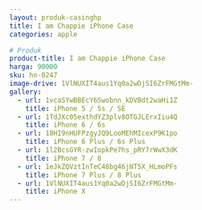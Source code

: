 ```yaml
---
layout: produk-casinghp
title: I am Chappie iPhone Case
categories: apple

# Produk
product-title: I am Chappie iPhone Case
harga: 90000
sku: hn-0247
image-drive: 1VlNUXIT4aus1Yq0a2wDjSI6ZrFMGtMm-
gallery:
  - url: 1vcaSYwBBEcY6Swobnn_kDVBdt2waHi1Z
    title: iPhone 5 / 5s / SE
  - url: 1TdJXc05exthdYZ3plv8OTGJLErxIiu4Q
    title: iPhone 6 / 6s
  - url: 18HI9nHUFPzgyJQ9LooMEhMIcexP9K1po
    title: iPhone 6 Plus / 6s Plus
  - url: 1l2BcsGYR-zwIopkPe7hs_pRY7rWwX3dK
    title: iPhone 7 / 8
  - url: 1eJkZQVztInTeC48bg46jNT5X_HLmoPFs
    title: iPhone 7 Plus / 8 Plus
  - url: 1VlNUXIT4aus1Yq0a2wDjSI6ZrFMGtMm-
    title: iPhone X
---
```


